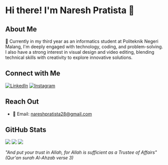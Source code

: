 # Hi there! I'm Naresh Pratista 👋

## About Me
🚀 Currently in my third year as an informatics student at Politeknik Negeri Malang, I'm deeply engaged with technology, coding, and problem-solving. I also have a strong interest in visual design and video editing, blending technical skills with creativity to explore innovative solutions.

## Connect with Me
[![LinkedIn](https://img.shields.io/badge/🌐%20LinkedIn-NareshPratista-blue?style=for-the-badge&logo=linkedin)](https://www.linkedin.com/in/nareshpratista/)
[![Instagram](https://img.shields.io/badge/📸%20Instagram-nareshpratistaa-red?style=for-the-badge&logo=instagram)](https://instagram.com/nareshpratistaa)

## Reach Out
- 📧 Email: [nareshpratista28@gmail.com](mailto:nareshpratista28@gmail.com)

## GitHub Stats
![](https://github-readme-streak-stats.herokuapp.com/?user=nareshpratista28&theme=outrun&hide_border=true)
![](https://github-readme-stats.vercel.app/api?username=nareshpratista28&theme=outrun&show_icons=true&hide_border=true&count_private=true)
![](https://github-readme-stats.vercel.app/api/top-langs/?username=nareshpratista28&theme=outrun&show_icons=true&hide_border=true&layout=compact)

*"And put your trust in Allah, for Allah is sufficient as a Trustee of Affairs" (Qur'an surah Al-Ahzab verse 3)*
